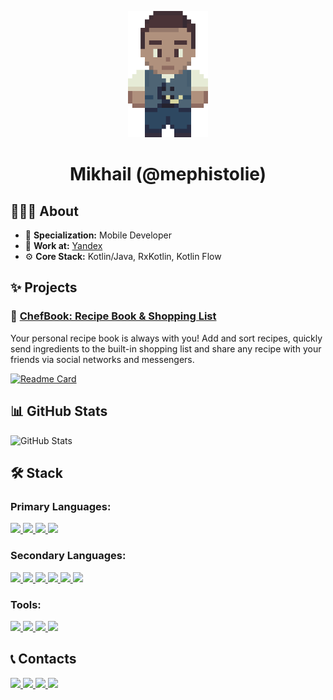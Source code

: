 <p align="center">
    <img src="https://github.com/mephistolie/mephistolie/blob/main/pictures/jrpg-character.png" width="128"/>
    <h1 align="center">Mikhail (@mephistolie)</h2>
</p>

## 👨🏻‍💻 About
* 📱 **Specialization:** Mobile Developer
* 💼 **Work at:** [Yandex](https://ya.ru/)
* ⚙️ **Core Stack:** Kotlin/Java, RxKotlin, Kotlin Flow

## ✨ Projects
### 📙 [ChefBook: Recipe Book & Shopping List](https://github.com/mephistolie/chefbook)

Your personal recipe book is always with you! Add and sort recipes, quickly send ingredients to the built-in shopping list and share any recipe with your friends via social networks and messengers.

[![Readme Card](https://github-readme-stats.vercel.app/api/pin/?username=mephistolie&repo=chefbook&theme=nord)](https://github.com/anuraghazra/github-readme-stats)

## 📊 GitHub Stats
![GitHub Stats](https://github-readme-stats.vercel.app/api?username=mephistolie&theme=nord&count_private=true&include_all_commits=true&show_icons=true&hide_title=true)

## 🛠️ Stack
### Primary Languages:
<p align="left"> 
    <a href="https://kotlinlang.org" target="_blank"> <img src="https://img.icons8.com/color/48/000000/kotlin.png"/> </a>
    <a href="https://www.java.com" target="_blank"> <img src="https://img.icons8.com/color/48/000000/java-coffee-cup-logo.png"/> </a>
    <a href="https://golang.org" target="_blank"> <img src="https://img.icons8.com/color/48/000000/golang.png"/>
    <a href="https://www.apple.com/ru/swift/" target="_blank"> <img src="https://img.icons8.com/color/48/000000/swift.png"/> </a>
</p>

### Secondary Languages:
<p align="left">
    <a href="https://nodejs.org/en/" target="_blank"> <img src="https://img.icons8.com/color/48/000000/nodejs.png"/>
    <a href="https://www.python.org" target="_blank"> <img src="https://img.icons8.com/color/48/000000/python.png"/> </a>
    <a href="https://isocpp.org" target="_blank"> <img src="https://img.icons8.com/color/48/000000/c-plus-plus-logo.png"/> </a>
    <a href="https://www.w3.org/html/" target="_blank"> <img src="https://img.icons8.com/color/48/000000/html-5--v1.png"/>
    <a href="https://www.w3.org/html/" target="_blank"> <img src="https://img.icons8.com/color/48/000000/css3.png"/>
    <a href="https://www.javascript.com" target="_blank"> <img src="https://img.icons8.com/color/48/000000/javascript.png"/> </a>
</p>

### Tools:
<p align="left">
    <a href="https://developer.android.com/studio/" target="_blank"> <img src="https://img.icons8.com/color/48/000000/android-studio--v3.png"/> </a>
    <a href="https://developer.apple.com/xcode/" target="_blank"> <img src="https://img.icons8.com/color/48/000000/xcode.png"/> </a>
    <a href="https://www.jetbrains.com/ru-ru/idea/" target="_blank"> <img src="https://img.icons8.com/color/48/000000/intellij-idea.png"/> </a>
    <a href="https://code.visualstudio.com" target="_blank"> <img src="https://img.icons8.com/color/48/000000/visual-studio-code-2019.png"/> </a>
</p>

## 📞 Contacts
<p align="left">
    <a href="https://vk.com/mephistolie" target="_blank"> <img src="https://img.icons8.com/color/48/000000/vk-com.png"/> </a>
    <a href="https://www.instagram.com/mephistolie/" target="_blank"> <img src="https://img.icons8.com/fluency/48/000000/instagram-new.png"/> </a>
    <a href="https://twitter.com/mephistolie" target="_blank"> <img src="https://img.icons8.com/color/48/000000/twitter-circled--v1.png"/> </a>
    <a href="http://t.me/mephistolie" target="_blank"> <img src="https://img.icons8.com/color/48/000000/telegram-app--v1.png"/> </a>
</p>
